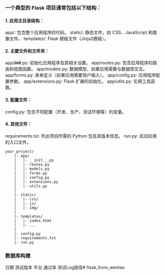 

### 一个典型的 Flask 项目通常包括以下结构：

#### 1. 应用主目录结构：

app/: 包含整个应用程序的代码。
static/: 静态文件，如 CSS、JavaScript 和图像文件。
templates/: Flask 模板文件（Jinja2模板）。
#### 2. 主要文件和文件夹：

app/__init__.py: 初始化应用程序及其相关设置。
app/routes.py: 包含应用程序的路由和视图函数。
app/models.py: 数据模型，如果应用需要与数据库交互。
app/forms.py: 表单定义（如果应用需要用户输入）。
app/config.py: 应用程序配置参数。
app/extensions.py: Flask 扩展的初始化。
app/utils.py: 实用工具函数。
#### 3. 配置文件：

config.py: 包含不同配置（开发、生产、测试环境等）的变量。
#### 4. 其他文件：

requirements.txt: 列出项目所需的 Python 包及其版本信息。
run.py: 启动应用的入口文件。
```arduino
your_project/
    |- app/
    |   |- __init__.py
    |   |- routes.py
    |   |- models.py
    |   |- forms.py
    |   |- config.py
    |   |- extensions.py
    |   |- utils.py
    |
    |- static/
    |   |- css/
    |   |- js/
    |   |- img/
    |
    |- templates/
    |   |- index.html
    |   |- ...
    |
    |- config.py
    |- requirements.txt
    |- run.py

```


### 数据库构建
日期 测试版本 平台 通过率 测试Log路径# flask_from_wentao
